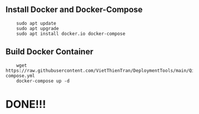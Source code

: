 ## Install Docker and Docker-Compose  
```
    sudo apt update
    sudo apt upgrade
    sudo apt install docker.io docker-compose
```
## Build Docker Container
```
    wget https://raw.githubusercontent.com/VietThienTran/DeploymentTools/main/Qingdao%20Online%20Judge/docker-compose.yml
    docker-compose up -d
``` 
# DONE!!!
